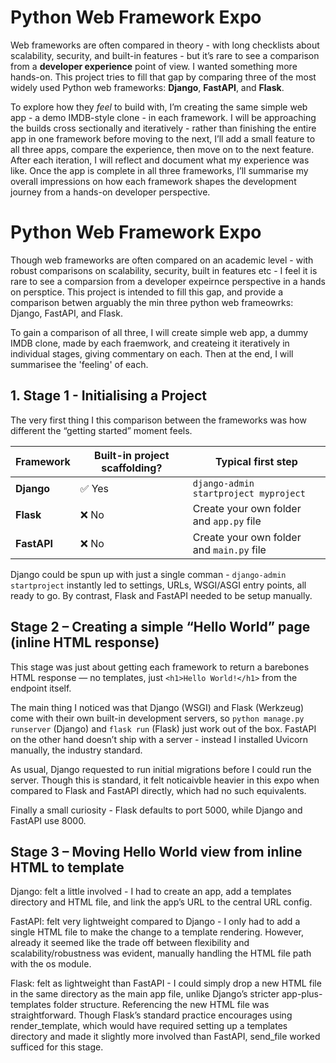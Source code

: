 # Python Web Framework Expo

Web frameworks are often compared in theory - with long checklists about scalability, security, and built-in features - but it’s rare to see a comparison from a **developer experience** point of view. I wanted something more hands-on. This project tries to fill that gap by comparing three of the most widely used Python web frameworks: **Django**, **FastAPI**, and **Flask**.

To explore how they *feel* to build with, I’m creating the same simple web app - a demo IMDB-style clone - in each framework. I will be approaching the builds cross sectionally and iteratively - rather than finishing the entire app in one framework before moving to the next, I’ll add a small feature to all three apps, compare the experience, then move on to the next feature. After each iteration, I will reflect and document what my experience was like. Once the app is complete in all three frameworks, I’ll summarise my overall impressions on how each framework shapes the development journey from a hands-on developer perspective.


# Python Web Framework Expo

Though web frameworks are often compared on an academic level - with robust comparisons on scalability, security, built in features etc - I feel it is rare to see a comparsion from a developer expeirnce perspective in a hands on persptice. This project is intended to fill this gap, and provide a comparison betwen arguably the min three python web frameowrks: Django, FastAPI, and Flask.

To gain a comparison of all three, I will create simple web app, a dummy IMDB clone, made by each fraemwork, and createing it iteratively in individual stages, giving commentary on each. Then at the end, I will summarisee the 'feeling' of each.


## 1. Stage 1 - Initialising a Project

The very first thing I this comparison between the frameworks was how different the “getting started” moment feels.

| Framework | Built-in project scaffolding? | Typical first step |
|-----------|------------------------------|--------------------|
| **Django** | ✅ Yes | `django-admin startproject myproject` |
| **Flask** | ❌ No | Create your own folder and `app.py` file |
| **FastAPI** | ❌ No | Create your own folder and `main.py` file |

Django could be spun up with just a single comman - `django-admin startproject` instantly led to settings, URLs, WSGI/ASGI entry points, all ready to go. By contrast, Flask and FastAPI needed to be setup manually. 

## Stage 2 – Creating a simple “Hello World” page (inline HTML response)

This stage was just about getting each framework to return a barebones HTML response — no templates, just `<h1>Hello World!</h1>` from the endpoint itself.

The main thing I noticed was that Django (WSGI) and Flask (Werkzeug) come with their own built-in development servers, so `python manage.py runserver` (Django) and `flask run` (Flask) just work out of the box. FastAPI on the other hand doesn’t ship with a server - instead I installed Uvicorn manually, the industry standard.

As usual, Django requested to run initial migrations before I could run the server. Though this is standard, it felt noticaivble heavier in this expo when compared to Flask and FastAPI directly, which had no such equivalents. 

Finally a small curiosity - Flask defaults to port 5000, while Django and FastAPI use 8000.

## Stage 3 – Moving Hello World view from inline HTML to template

Django: felt a little involved - I had to create an app, add a templates directory and HTML file, and link the app’s URL to the central URL config.

FastAPI: felt very lightweight compared to Django - I only had to add a single HTML file to make the change to a template rendering. However, already it seemed like the trade off between flexibility and scalability/robustness was evident, manually handling the HTML file path with the os module. 

Flask: felt as lightweight than FastAPI - I could simply drop a new HTML file in the same directory as the main app file, unlike Django’s stricter app-plus-templates folder structure. Referencing the new HTML file was straightforward. Though Flask’s standard practice encourages using render_template, which would have required setting up a templates directory and made it slightly more involved than FastAPI, send_file worked sufficed for this stage.